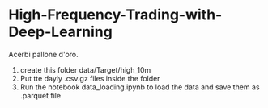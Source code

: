 # High-Frequency-Trading-with-Deep-Learning

Acerbi pallone d'oro.


1. create this folder data/Target/high_10m
2. Put tte dayly .csv.gz files inside the folder
3. Run the notebook data_loading.ipynb to load the data and save them as .parquet file
